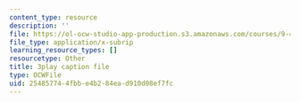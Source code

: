 ```yaml
---
content_type: resource
description: ''
file: https://ol-ocw-studio-app-production.s3.amazonaws.com/courses/9-40-introduction-to-neural-computation-spring-2018/254857744fbbe4b284ead910d08ef7fc_3GC721pNRLE.srt
file_type: application/x-subrip
learning_resource_types: []
resourcetype: Other
title: 3play caption file
type: OCWFile
uid: 25485774-4fbb-e4b2-84ea-d910d08ef7fc
---
```

